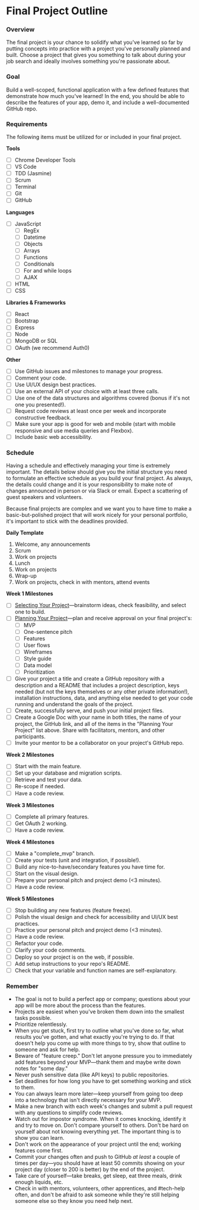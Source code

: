 # Final Project Outline

### Overview
The final project is your chance to solidify what you've learned so far by putting concepts into practice with a project you've personally planned and built. Choose a project that gives you something to talk about during your job search and ideally involves something you're passionate about.

### Goal
Build a well-scoped, functional application with a few defined features that demonstrate how much you've learned! In the end, you should be able to describe the features of your app, demo it, and include a well-documented GitHub repo.

### Requirements
The following items must be utilized for or included in your final project.

**Tools**
- [ ] Chrome Developer Tools
- [ ] VS Code
- [ ] TDD (Jasmine)
- [ ] Scrum
- [ ] Terminal
- [ ] Git
- [ ] GitHub

**Languages**
- [ ] JavaScript
  - [ ] RegEx
  - [ ] Datetime
  - [ ] Objects
  - [ ] Arrays
  - [ ] Functions
  - [ ] Conditionals
  - [ ] For and while loops
  - [ ] AJAX
- [ ] HTML
- [ ] CSS

**Libraries & Frameworks**
- [ ] React
- [ ] Bootstrap
- [ ] Express
- [ ] Node
- [ ] MongoDB or SQL
- [ ] OAuth (we recommend Auth0)

**Other**
- [ ] Use GitHub issues and milestones to manage your progress.
- [ ] Comment your code.
- [ ] Use UI/UX design best practices.
- [ ] Use an external API of your choice with at least three calls.
- [ ] Use one of the data structures and algorithms covered (bonus if it's not one you presented!).
- [ ] Request code reviews at least once per week and incorporate constructive feedback.
- [ ] Make sure your app is good for web and mobile (start with mobile responsive and use media queries and Flexbox).
- [ ] Include basic web accessibility.

### Schedule
Having a schedule and effectively managing your time is extremely important. The details below should give you the initial structure you need to formulate an effective schedule as you build your final project. As always, the details could change and it is your responsibility to make note of changes announced in person or via Slack or email. Expect a scattering of guest speakers and volunteers.

Because final projects are complex and we want you to have time to make a basic-but-polished project that will work nicely for your personal portfolio, it's important to stick with the deadlines provided. 

**Daily Template**
1. Welcome, any announcements
2. Scrum
3. Work on projects
4. Lunch
5. Work on projects
6. Wrap-up
7. Work on projects, check in with mentors, attend events

**Week 1 Milestones**

- [ ] [Selecting Your Project](https://github.com/Techtonica/curriculum/blob/master/projects/final-project/selecting-your-project.md)—brainstorm ideas, check feasibility, and select one to build.
- [ ] [Planning Your Project](https://github.com/Techtonica/curriculum/blob/master/projects/final-project/planning-your-project.md)—plan and receive approval on your final project's:
    - [ ] MVP
    - [ ] One-sentence pitch
    - [ ] Features
    - [ ] User flows
    - [ ] Wireframes
    - [ ] Style guide
    - [ ] Data model
    - [ ] Prioritization
- [ ] Give your project a title and create a GitHub repository with a description and a README that includes a project description, keys needed (but not the keys themselves or any other private information!), installation instructions, data, and anything else needed to get your code running and understand the goals of the project.
- [ ] Create, successfully serve, and push your initial project files.
- [ ] Create a Google Doc with your name in both titles, the name of your project, the GitHub link, and all of the items in the "Planning Your Project" list above. Share with facilitators, mentors, and other participants. 
- [ ] Invite your mentor to be a collaborator on your project's GitHub repo.

**Week 2 Milestones**

- [ ] Start with the main feature.
- [ ] Set up your database and migration scripts.
- [ ] Retrieve and test your data.
- [ ] Re-scope if needed.
- [ ] Have a code review.

**Week 3 Milestones**

- [ ] Complete all primary features.
- [ ] Get OAuth 2 working.
- [ ] Have a code review.

**Week 4 Milestones**
- [ ] Make a "complete_mvp" branch.
- [ ] Create your tests (unit and integration, if possible!).
- [ ] Build any nice-to-have/secondary features you have time for.
- [ ] Start on the visual design.
- [ ] Prepare your personal pitch and project demo (<3 minutes).
- [ ] Have a code review.

**Week 5 Milestones**
- [ ] Stop building any new features (feature freeze).
- [ ] Polish the visual design and check for accessibility and UI/UX best practices.
- [ ] Practice your personal pitch and project demo (<3 minutes).
- [ ] Have a code review.
- [ ] Refactor your code.
- [ ] Clarify your code comments.
- [ ] Deploy so your project is on the web, if possible.
- [ ] Add setup instructions to your repo's README.
- [ ] Check that your variable and function names are self-explanatory. 

### Remember
- The goal is not to build a perfect app or company; questions about your app will be more about the process than the features.
- Projects are easiest when you've broken them down into the smallest tasks possible. 
- Prioritize relentlessly.
- When you get stuck, first try to outline what you've done so far, what results you've gotten, and what exactly you're trying to do. If that doesn't help you come up with more things to try, show that outline to someone and ask for help.
- Beware of "feature creep." Don't let anyone pressure you to immediately add features beyond your MVP—thank them and maybe write down notes for "some day."
- Never push sensitive data (like API keys) to public repositories.
- Set deadlines for how long you have to get something working and stick to them.
- You can always learn more later—keep yourself from going too deep into a technology that isn't directly necessary for your MVP.
- Make a new branch with each week's changes and submit a pull request with any questions to simplify code reviews.
- Watch out for impostor syndrome. When it comes knocking, identify it and try to move on. Don't compare yourself to others. Don't be hard on yourself about not knowing everything yet. The important thing is to show you can learn. 
- Don't work on the appearance of your project until the end; working features come first.
- Commit your changes often and push to GitHub _at least_ a couple of times per day—you should have at least 50 commits showing on your project day (closer to 200 is better) by the end of the project.
- Take care of yourself—take breaks, get sleep, eat three meals, drink enough liquids, etc.
- Check in with mentors, volunteers, other apprentices, and #tech-help often, and don't be afraid to ask someone while they're still helping someone else so they know you need help next.
